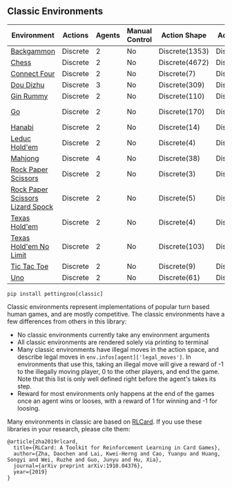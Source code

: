 ## Classic Environments

| Environment                                             | Actions  | Agents | Manual Control | Action Shape   | Action Values  | Observation Shape | Observation Values |
|---------------------------------------------------------|----------|--------|----------------|----------------|----------------|-------------------|--------------------|
| [Backgammon](classic/backgammon)                        | Discrete | 2      | No             | Discrete(1353) | Discrete(1353) | (198,)            | [0, 7.5]           |
| [Chess](classic/chess)                                  | Discrete | 2      | No             | Discrete(4672) | Discrete(4672) | (8,8,20)          | [0, 1]             |
| [Connect Four](classic/connect_four)                    | Discrete | 2      | No             | Discrete(7)    | Discrete(7)    | (6, 7, 2)         | [0, 1]             |
| [Dou Dizhu](classic/dou_dizhu)                          | Discrete | 3      | No             | Discrete(309)  | Discrete(309)  | (6, 5, 15)        | [0, 1]             |
| [Gin Rummy](classic/gin_rummy)                          | Discrete | 2      | No             | Discrete(110)  | Discrete(110)  | (5, 52)           | [0, 1]             |
| [Go](classic/go)                                        | Discrete | 2      | No             | Discrete(170)  | Discrete(170)  | (170, 170, 3)     | [0, 1]             |
| [Hanabi](classic/hanabi)                                | Discrete | 2      | No             | Discrete(14)   | Discrete(14)   | (373,)            | [0, 1]             |
| [Leduc Hold'em](classic/leduc_holdem)                   | Discrete | 2      | No             | Discrete(4)    | Discrete(4)    | (36,)             | [0, 1]             |
| [Mahjong](classic/mahjong)                              | Discrete | 4      | No             | Discrete(38)   | Discrete(38)   | (6, 34, 4)        | [0, 1]             |
| [Rock Paper Scissors](classic/rps)                      | Discrete | 2      | No             | Discrete(3)    | Discrete(3)    | Discrete(4)       | Discrete(4)        |
| [Rock Paper Scissors Lizard Spock](classic/rpsls)       | Discrete | 2      | No             | Discrete(5)    | Discrete(5)    | Discrete(6)       | Discrete(6)        |
| [Texas Hold'em](classic/texas_holdem)                   | Discrete | 2      | No             | Discrete(4)    | Discrete(4)    | (72,)             | [0, 1]             |
| [Texas Hold'em No Limit](classic/texas_holdem_no_limit) | Discrete | 2      | No             | Discrete(103)  | Discrete(103)  | (54,)             | [0, 100]           |
| [Tic Tac Toe](classic/tictactoe)                        | Discrete | 2      | No             | Discrete(9)    | Discrete(9)    | (3, 3, 2)         | [0, 1]             |
| [Uno](classic/uno)                                      | Discrete | 2      | No             | Discrete(61)   | Discrete(61)   | (7, 4, 15)        | [0, 1]             |


`pip install pettingzoo[classic]`

Classic environments represent implementations of popular turn based human games, and are mostly competitive. The classic environments have a few differences from others in this library:

* No classic environments currently take any environment arguments
* All classic environments are rendered solely via printing to terminal
* Many classic environments have illegal moves in the action space, and describe legal moves in  `env.infos[agent]['legal_moves']`. In environments that use this, taking an illegal move will give a reward of -1 to the illegally moving player, 0 to the other players, and end the game. Note that this list is only well defined right before the agent's takes its step.
* Reward for most environments only happens at the end of the games once an agent wins or looses, with a reward of 1 for winning and -1 for loosing.

Many environments in classic are based on [RLCard](https://github.com/datamllab/rlcard). If you use these libraries in your research, please cite them:

```
@article{zha2019rlcard,
  title={RLCard: A Toolkit for Reinforcement Learning in Card Games},
  author={Zha, Daochen and Lai, Kwei-Herng and Cao, Yuanpu and Huang, Songyi and Wei, Ruzhe and Guo, Junyu and Hu, Xia},
  journal={arXiv preprint arXiv:1910.04376},
  year={2019}
}
```
